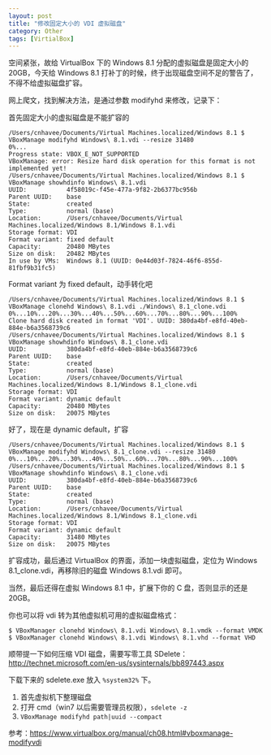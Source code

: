```yaml
---
layout: post
title: "修改固定大小的 VDI 虚拟磁盘"
category: Other
tags: [VirtialBox]
---
```


空间紧张，故给 VirtualBox 下的 Windows 8.1 分配的虚拟磁盘是固定大小的 20GB，今天给 Windows 8.1 打补丁的时候，终于出现磁盘空间不足的警告了，不得不给虚拟磁盘扩容。

网上爬文，找到解决方法，是通过参数 modifyhd 来修改，记录下：

首先固定大小的虚拟磁盘是不能扩容的

<!-- more -->

    /Users/cnhavee/Documents/Virtual Machines.localized/Windows 8.1 $ VBoxManage modifyhd Windows\ 8.1.vdi --resize 31480
    0%...
    Progress state: VBOX_E_NOT_SUPPORTED
    VBoxManage: error: Resize hard disk operation for this format is not implemented yet!
    /Users/cnhavee/Documents/Virtual Machines.localized/Windows 8.1 $ VBoxManage showhdinfo Windows\ 8.1.vdi
    UUID:           4f58019c-f45e-477a-9f82-2b6377bc956b
    Parent UUID:    base
    State:          created
    Type:           normal (base)
    Location:       /Users/cnhavee/Documents/Virtual Machines.localized/Windows 8.1/Windows 8.1.vdi
    Storage format: VDI
    Format variant: fixed default
    Capacity:       20480 MBytes
    Size on disk:   20482 MBytes
    In use by VMs:  Windows 8.1 (UUID: 0e44d03f-7824-46f6-855d-81fbf9b31fc5)

Format variant 为 fixed default，动手转化吧

    /Users/cnhavee/Documents/Virtual Machines.localized/Windows 8.1 $ VBoxManage clonehd Windows\ 8.1.vdi ./Windows\ 8.1_clone.vdi
    0%...10%...20%...30%...40%...50%...60%...70%...80%...90%...100%
    Clone hard disk created in format 'VDI'. UUID: 380da4bf-e8fd-40eb-884e-b6a3568739c6
    /Users/cnhavee/Documents/Virtual Machines.localized/Windows 8.1 $ VBoxManage showhdinfo Windows\ 8.1_clone.vdi
    UUID:           380da4bf-e8fd-40eb-884e-b6a3568739c6
    Parent UUID:    base
    State:          created
    Type:           normal (base)
    Location:       /Users/cnhavee/Documents/Virtual Machines.localized/Windows 8.1/Windows 8.1_clone.vdi
    Storage format: VDI
    Format variant: dynamic default
    Capacity:       20480 MBytes
    Size on disk:   20075 MBytes

好了，现在是 dynamic default，扩容

    /Users/cnhavee/Documents/Virtual Machines.localized/Windows 8.1 $ VBoxManage modifyhd Windows\ 8.1_clone.vdi --resize 31480
    0%...10%...20%...30%...40%...50%...60%...70%...80%...90%...100%
    /Users/cnhavee/Documents/Virtual Machines.localized/Windows 8.1 $ VBoxManage showhdinfo Windows\ 8.1_clone.vdi
    UUID:           380da4bf-e8fd-40eb-884e-b6a3568739c6
    Parent UUID:    base
    State:          created
    Type:           normal (base)
    Location:       /Users/cnhavee/Documents/Virtual Machines.localized/Windows 8.1/Windows 8.1_clone.vdi
    Storage format: VDI
    Format variant: dynamic default
    Capacity:       31480 MBytes
    Size on disk:   20075 MBytes

扩容成功，最后通过 VirtualBox 的界面，添加一块虚拟磁盘，定位为 Windows 8.1_clone.vdi，再移除旧的磁盘 Windows 8.1.vdi 即可。

当然，最后还得在虚拟 Windows 8.1 中，扩展下你的 C 盘，否则显示的还是 20GB。

你也可以将 vdi 转为其他虚拟机可用的虚拟磁盘格式：

    $ VBoxManager clonehd Windows\ 8.1.vdi Windows\ 8.1.vmdk --format VMDK
    $ VBoxManager clonehd Windows\ 8.1.vdi Windows\ 8.1.vhd --format VHD

顺带提一下如何压缩 VDI 磁盘，需要写零工具 SDelete：<http://technet.microsoft.com/en-us/sysinternals/bb897443.aspx>

下载下来的 sdelete.exe 放入 `%system32%` 下。

1. 首先虚拟机下整理磁盘
2. 打开 cmd（win7 以后需要管理员权限），`sdelete -z`
3. `VBoxManage modifyhd path|uuid --compact`

参考：<https://www.virtualbox.org/manual/ch08.html#vboxmanage-modifyvdi>
